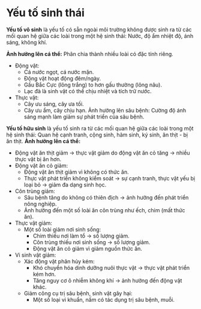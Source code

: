 # Yếu tố sinh thái
**Yếu tố vô sinh** là yếu tố có sẵn ngoài môi trường không được sinh ra từ các mối quan hệ giữa các loài trong một hệ sinh thái: Nước, độ ẩm nhiệt độ, ánh sáng, không khí.

**Ảnh hưởng lên cá thể:** 
Phân chia thành nhiều loài có đặc tính riêng.
- Động vật:
  - Cá nước ngọt, cá nước mặn.
  - Động vật hoạt động đêm/ngày.
  - Gấu Bắc Cực (lông trắng) to hơn gấu thường (lông nâu).
  - Lạc đà là sinh vật có thể chịu nhiệt và tích trữ nước.
- Thực vật:
  - Cây ưu sáng, cây ưa tối.
  - Cây ưu ẩm, cây chịu hạn.
Ảnh hưởng lên sâu bệnh: Cường độ ánh sáng mạnh làm giảm sự phát triển của sâu bệnh.

**Yếu tố hữu sinh** là yếu tố sinh ra từ các mối quan hệ giữa các loài trong một hệ sinh thái: Quan hệ cạnh tranh, cộng sinh, hãm sinh, ký sinh, ăn thịt - bị ăn thịt. 
**Ảnh hưởng lên cá thể:**
- Động vật ăn thịt giảm $\rightarrow$ thực vật giảm do động vật ăn cỏ tăng $\rightarrow$ nhiều thực vật bị ăn hơn.
- Động vật ăn cỏ giảm:
  - Động vật ăn thịt giảm vì không có thức ăn.
  - Thực vật phát triển không kiểm soát $\rightarrow$ sự cạnh tranh, thực vật yếu bị loại bỏ $\rightarrow$ giảm đa dạng sinh học.
- Côn trùng giảm:
  - Sâu bệnh tăng do không có thiên địch $\rightarrow$ ảnh hưởng đến phát triển nông nghiệp.
  - Ảnh hưởng đến một số loài ăn côn trùng như ếch, chim (mất thức ăn).
- Thực vật giảm:
  - Một số loài giảm nơi sinh sống:
    - Chim thiếu nơi làm tổ $\rightarrow$ số lượng giảm.
    - Côn trùng thiếu nơi sinh sống $\rightarrow$ số lượng giảm.
    - Động vật ăn cỏ giảm vì giảm nguồn thức ăn.
- Vi sinh vật giảm:
  - Xác động vật phân hủy kém:
    - Khó chuyển hóa dinh dưỡng nuôi thực vật $\rightarrow$ thực vật phát triển kém hơn.
    - Tăng nguy cơ ô nhiễm không khí $\rightarrow$ ảnh hưởng đến động vật khác.
  - Giảm công cụ trị sâu bệnh, sinh vật gây hại:
    - Một số loại vi khuẩn, nấm có tác dụng trị sâu bệnh, muỗi.